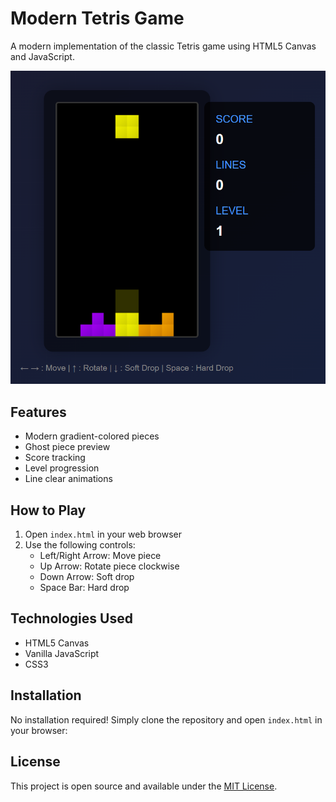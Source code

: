 # Modern Tetris Game

A modern implementation of the classic Tetris game using HTML5 Canvas and JavaScript.

![Tetris Game Screenshot](image.png)

## Features

- Modern gradient-colored pieces
- Ghost piece preview
- Score tracking
- Level progression
- Line clear animations

## How to Play

1. Open `index.html` in your web browser
2. Use the following controls:
   - Left/Right Arrow: Move piece
   - Up Arrow: Rotate piece clockwise
   - Down Arrow: Soft drop
   - Space Bar: Hard drop

## Technologies Used

- HTML5 Canvas
- Vanilla JavaScript
- CSS3

## Installation

No installation required! Simply clone the repository and open `index.html` in your browser:

## License

This project is open source and available under the [MIT License](LICENSE).
